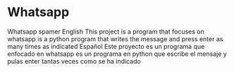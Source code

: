 # Whatsapp
Whatsapp spamer
English
This project is a program that focuses on whatsapp is a python program that writes the message and press enter as many times as indicated
Español
Este proyecto es un programa que enfocado en whatsapp es un programa en python que escribe el mensaje y pulas enter tantas veces como se ha indicado
